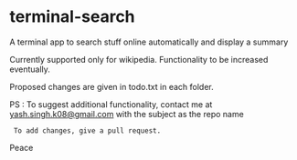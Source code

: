 # terminal-search
A terminal app to search stuff online automatically and display a summary

Currently supported only for wikipedia. Functionality to be increased eventually.

Proposed changes are given in todo.txt in each folder.

PS : To suggest additional functionality, contact me at yash.singh.k08@gmail.com with the
     subject as the repo name
     
     To add changes, give a pull request.

Peace
